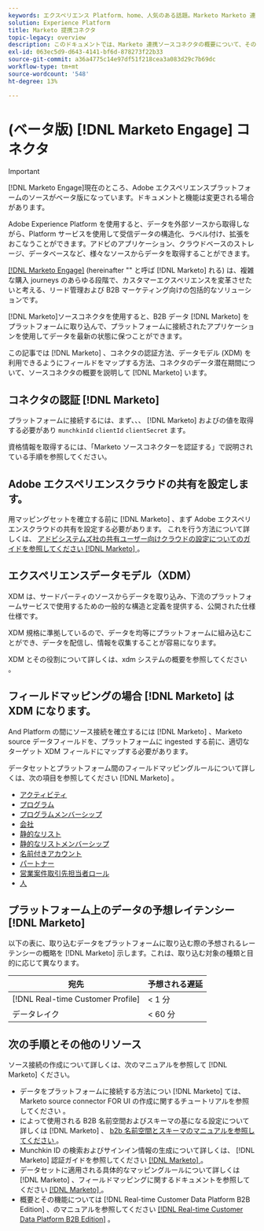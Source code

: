 ```yaml
---
keywords: エクスペリエンス Platform、home、人気のある話題。Marketo Marketo 連携; Marketo
solution: Experience Platform
title: Marketo 提携コネクタ
topic-legacy: overview
description: このドキュメントでは、Marketo 連携ソースコネクタの概要について、その認証、マッピング、データの遅延について説明しています。
exl-id: 063ec5d9-d643-4141-bf6d-878273f22b33
source-git-commit: a36a4775c14e97df51f218cea3a083d29c7b69dc
workflow-type: tm+mt
source-wordcount: '548'
ht-degree: 13%

---
```


# (ベータ版) [!DNL Marketo Engage] コネクタ

>[!IMPORTANT]
>
>[!DNL Marketo Engage]現在のところ、Adobe エクスペリエンスプラットフォームのソースがベータ版になっています。ドキュメントと機能は変更される場合があります。

Adobe Experience Platform を使用すると、データを外部ソースから取得しながら、Platform サービスを使用して受信データの構造化、ラベル付け、拡張をおこなうことができます。アドビのアプリケーション、クラウドベースのストレージ、データベースなど、様々なソースからデータを取得することができます。

[[!DNL Marketo Engage]](https://www.marketo.com/software/) (hereinafter &quot;&quot; と呼ば [!DNL Marketo] れる) は、複雑な購入 journeys のあらゆる段階で、カスタマーエクスペリエンスを変革させたいと考える、リード管理および B2B マーケティング向けの包括的なソリューションです。

[!DNL Marketo]ソースコネクタを使用すると、B2B データ [!DNL Marketo] をプラットフォームに取り込んで、プラットフォームに接続されたアプリケーションを使用してデータを最新の状態に保つことができます。

この記事では [!DNL Marketo] 、コネクタの認証方法、データモデル (XDM) を利用できるようにフィールドをマップする方法、コネクタのデータ潜在期間について、ソースコネクタの概要を説明して [!DNL Marketo] います。

## コネクタの認証 [!DNL Marketo]

プラットフォームに接続するには、まず、、、 [!DNL Marketo] およびの値を取得する必要があり `munchkinId` `clientId` `clientSecret` ます。

[ ](./marketo-auth.md) 資格情報を取得するには、「Marketo ソースコネクターを認証する」で説明されている手順を参照してください。

## Adobe エクスペリエンスクラウドの共有を設定します。

用マッピングセットを確立する前に [!DNL Marketo] 、まず Adobe エクスペリエンスクラウドの共有を設定する必要があります。 これを行う方法について詳しくは、 [ アドビシステムズ社の共有ユーザー向けクラウドの設定についてのガイドを参照してください  [!DNL Marketo] ](https://experienceleague.adobe.com/docs/marketo/using/product-docs/core-marketo-concepts/miscellaneous/set-up-adobe-experience-cloud-audience-sharing.html?lang=en) 。

## エクスペリエンスデータモデル（XDM）

XDM は、サードパーティのソースからデータを取り込み、下流のプラットフォームサービスで使用するための一般的な構造と定義を提供する、公開された仕様仕様です。

XDM 規格に準拠しているので、データを均等にプラットフォームに組み込むことができ、データを配信し、情報を収集することが容易になります。

XDM とその役割について詳しくは、xdm システムの概要を参照してください [ ](../../../../xdm/home.md) 。

## フィールドマッピングの場合 [!DNL Marketo] は XDM になります。

And Platform の間にソース接続を確立するには [!DNL Marketo] 、Marketo source データフィールドを、プラットフォームに ingested する前に、適切なターゲット XDM フィールドにマップする必要があります。

データセットとプラットフォーム間のフィールドマッピングルールについて詳しくは、次の項目を参照してください [!DNL Marketo] 。

* [アクティビティ](../mapping/marketo.md#activities)
* [プログラム](../mapping/marketo.md#programs)
* [プログラムメンバーシップ](../mapping/marketo.md#program-memberships)
* [会社](../mapping/marketo.md#companies)
* [静的なリスト](../mapping/marketo.md#static-lists)
* [静的なリストメンバーシップ](../mapping/marketo.md#static-list-memberships)
* [名前付きアカウント](../mapping/marketo.md#named-accounts)
* [パートナー](../mapping/marketo.md#opportunities)
* [営業案件取引先担当者ロール](../mapping/marketo.md#opportunity-contact-roles)
* [人](../mapping/marketo.md#persons)

## プラットフォーム上のデータの予想レイテンシー [!DNL Marketo]

以下の表に、取り込むデータをプラットフォームに取り込む際の予想されるレーテンシーの概略を [!DNL Marketo] 示します。これは、取り込む対象の種類と目的に応じて異なります。

| 宛先 | 予想される遅延 |
| ----------- | ---------------- |
| [!DNL Real-time Customer Profile] | &lt; 1 分 |
| データレイク | &lt; 60 分 |

## 次の手順とその他のリソース

ソース接続の作成について詳しくは、次のマニュアルを参照して [!DNL Marketo] ください。

* データをプラットフォームに接続する方法につい [!DNL Marketo] ては、Marketo source connector FOR UI の作成に関するチュートリアルを参照してください [ ](../../../tutorials/ui/create/adobe-applications/marketo.md) 。
* によって使用される B2B 名前空間およびスキーマの基になる設定について詳しくは [!DNL Marketo] 、 [ b2b 名前空間とスキーマのマニュアルを参照してください ](./marketo-namespaces.md) 。
* Munchkin ID の検索およびサインイン情報の生成について詳しくは、 [!DNL Marketo] 認証ガイドを参照してください [[!DNL Marketo]  ](./marketo-auth.md) 。
* データセットに適用される具体的なマッピングルールについて詳しくは [!DNL Marketo] 、フィールドマッピングに関するドキュメントを参照してください [[!DNL Marketo]  ](../mapping/marketo.md) 。
* 概要とその機能については [!DNL Real-time Customer Data Platform B2B Edition] 、のマニュアルを参照してください [[!DNL Real-time Customer Data Platform B2B Edition]](../../../../rtcdp/b2b-overview.md) 。
